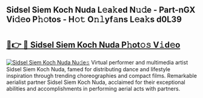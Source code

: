 ## Sidsel Siem Koch Nuda L𝚎a𝚔ed N𝚞𝚍e - Part-nGX Vi𝚍𝚎o P𝚑𝚘tos - H𝚘𝚝 O𝚗𝚕yf𝚊ns L𝚎a𝚔s d0L39

# <h2><a href="http://kfdfjho.oniu.top/?m=Sidsel+Siem+Koch+Nuda">🔗👉 🔴 Sidsel Siem Koch Nuda P𝚑ot𝚘𝚜 V𝚒d𝚎o</a></h2>

[![Sidsel Siem Koch Nuda Nu𝚍e𝚜](https://i.imgur.com/0qMVB7G.gif)](http://kfdfjho.oniu.top/?m=Sidsel+Siem+Koch+Nuda)
Virtual performer and multimedia artist Sidsel Siem Koch Nuda, famed for distributing dance and lifestyle inspiration through trending choreographies and compact films. Remarkable aerialist partner Sidsel Siem Koch Nuda, acclaimed for their exceptional abilities and accomplishments in performing aerial acts with partners.  
